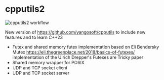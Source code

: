 # cpputils2
![cpputils2 workflow](https://github.com/yangosoft/cpputils2/actions/workflows/cmake-multi-platform.yml/badge.svg)

New version of https://github.com/yangosoft/cpputils to include new features and to learn C++23 


* Futex and shared memory futex implementation based on Eli Bendersky Mutex https://eli.thegreenplace.net/2018/basics-of-futexes/ implementation of the Ulrich Drepper's Futexes are Tricky paper
* Shared memory wrapper for POSIX
* UDP and TCP socket client
* UDP and TCP socket server


